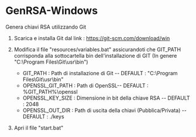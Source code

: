 # GenRSA-Windows
Genera chiavi RSA utilizzando Git 

1) Scarica e installa Git dal link : https://git-scm.com/download/win 

2) Modifica il file "resources/variables.bat" assicurandoti che GIT_PATH corrisponda alla sottocartella bin dell'installazione di GIT (In genere "C:\Program Files\Git\usr\bin")
    - GIT_PATH : Path di installazione di Git -- DEFAULT : "C:\Program Files\Git\usr\bin"
    - OPENSSL_GIT_PATH : Path di OpenSSL-- DEFAULT : %GIT_PATH%\openssl
    - OPENSSL_KEY_SIZE : Dimensione in bit della chiave RSA -- DEFAULT : 2048
    - OPENSSL_OUT_DIR : Path di uscita della chiavi (Pubblica/Privata) -- DEFAULT : ./keys

3) Apri il file "start.bat" 